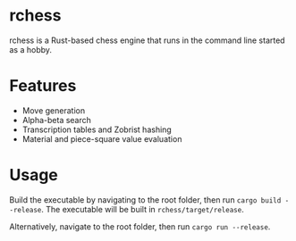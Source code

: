 # rchess

rchess is a Rust-based chess engine that runs in the command line started as a hobby.

# Features

- Move generation
- Alpha-beta search
- Transcription tables and Zobrist hashing
- Material and piece-square value evaluation

# Usage

Build the executable by navigating to the root folder, then run `cargo build --release`. The executable will be built in `rchess/target/release`.

Alternatively, navigate to the root folder, then run `cargo run --release`.






